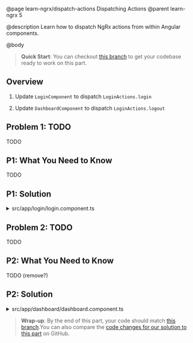 @page learn-ngrx/dispatch-actions Dispatching Actions
@parent learn-ngrx 5

@description Learn how to dispatch NgRx actions from within Angular components.

@body

> **Quick Start**: You can checkout [this branch](https://github.com/bitovi/angular-ngrx-chat/tree/create-actions) to get your codebase ready to work on this part.

## Overview

1. Update `LoginComponent` to dispatch `LoginActions.login`

2. Update `DashboardComponent` to dispatch `LoginActions.logout`

## Problem 1: TODO

TODO

## P1: What You Need to Know

TODO

## P1: Solution

<details>
<summary>src/app/login/login.component.ts</summary>

@diff ../4-create-actions/login.component.ts ./login.component.ts only

</details>

## Problem 2: TODO

TODO

## P2: What You Need to Know

TODO (remove?)

## P2: Solution

<details>
<summary>src/app/dashboard/dashboard.component.ts</summary>

@diff ../4-create-actions/dashboard.component.ts ./dashboard.component.ts only

</details>

> **Wrap-up**: By the end of this part, your code should match [this branch](https://github.com/bitovi/angular-ngrx-chat/tree/dispatch-actions).You can also compare the [code changes for our solution to this part](https://github.com/bitovi/angular-ngrx-chat/compare/create-actions...dispatch-actions) on GitHub.
